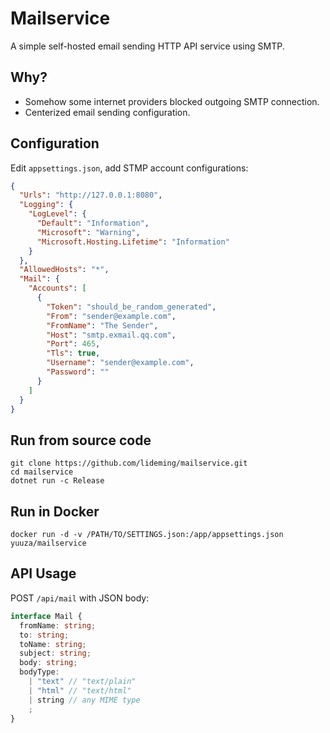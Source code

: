 # Mailservice

A simple self-hosted email sending HTTP API service using SMTP.

## Why?

- Somehow some internet providers blocked outgoing SMTP connection.
- Centerized email sending configuration.

## Configuration

Edit `appsettings.json`, add STMP account configurations:

```json
{
  "Urls": "http://127.0.0.1:8080",
  "Logging": {
    "LogLevel": {
      "Default": "Information",
      "Microsoft": "Warning",
      "Microsoft.Hosting.Lifetime": "Information"
    }
  },
  "AllowedHosts": "*",
  "Mail": {
    "Accounts": [
      {
        "Token": "should_be_random_generated",
        "From": "sender@example.com",
        "FromName": "The Sender",
        "Host": "smtp.exmail.qq.com",
        "Port": 465,
        "Tls": true,
        "Username": "sender@example.com",
        "Password": ""
      }
    ]
  }
}
```

## Run from source code

```shell
git clone https://github.com/lideming/mailservice.git
cd mailservice
dotnet run -c Release
```

## Run in Docker

```shell
docker run -d -v /PATH/TO/SETTINGS.json:/app/appsettings.json yuuza/mailservice
```

## API Usage

POST `/api/mail` with JSON body:

```ts
interface Mail {
  fromName: string;
  to: string;
  toName: string;
  subject: string;
  body: string;
  bodyType:
    | "text" // "text/plain"
    | "html" // "text/html"
    | string // any MIME type
    ;
}
```
